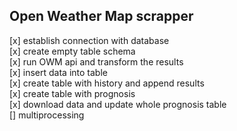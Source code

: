 ## Open Weather Map scrapper

[x] establish connection with database  
[x] create empty table schema  
[x] run OWM api and transform the results  
[x] insert data into table  
[x] create table with history and append results  
[x] create table with prognosis  
[x] download data and update whole prognosis table  
[] multiprocessing


